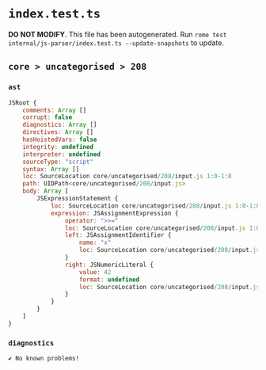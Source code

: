 # `index.test.ts`

**DO NOT MODIFY**. This file has been autogenerated. Run `rome test internal/js-parser/index.test.ts --update-snapshots` to update.

## `core > uncategorised > 208`

### `ast`

```javascript
JSRoot {
	comments: Array []
	corrupt: false
	diagnostics: Array []
	directives: Array []
	hasHoistedVars: false
	integrity: undefined
	interpreter: undefined
	sourceType: "script"
	syntax: Array []
	loc: SourceLocation core/uncategorised/208/input.js 1:0-1:8
	path: UIDPath<core/uncategorised/208/input.js>
	body: Array [
		JSExpressionStatement {
			loc: SourceLocation core/uncategorised/208/input.js 1:0-1:8
			expression: JSAssignmentExpression {
				operator: ">>="
				loc: SourceLocation core/uncategorised/208/input.js 1:0-1:8
				left: JSAssignmentIdentifier {
					name: "x"
					loc: SourceLocation core/uncategorised/208/input.js 1:0-1:1 (x)
				}
				right: JSNumericLiteral {
					value: 42
					format: undefined
					loc: SourceLocation core/uncategorised/208/input.js 1:6-1:8
				}
			}
		}
	]
}
```

### `diagnostics`

```
✔ No known problems!

```
